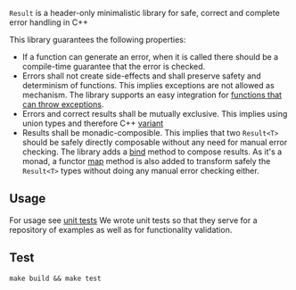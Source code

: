 `Result` is a header-only minimalistic library for safe, correct and complete error handling in C++ 

This library guarantees the following properties:
- If a function can generate an error, when it is called there should be a compile-time guarantee that the error is checked.
- Errors shall not create side-effects and shall preserve safety and determinism of functions.
This implies exceptions are not allowed as mechanism. The library supports an easy integration for [functions that can throw exceptions](include/result/from_throwable.hpp).
- Errors and correct results shall be mutually exclusive. This implies using union types and therefore C++ [variant](https://en.cppreference.com/w/cpp/utility/variant)
- Results shall be monadic-composible. This implies that two `Result<T>` should be safely directly composable without any need for manual error checking. 
The library adds a [bind](include/result/bind.hpp) method to compose results. As it's a monad, a functor [map](include/result/bind.hpp) method is also added
to transform safely the `Result<T>` types without doing any manual error checking either.

## Usage

For usage see [unit tests](test/test.cpp)
We wrote unit tests so that they serve for a repository of examples as well as for functionality validation.

## Test

```shell
make build && make test

```
